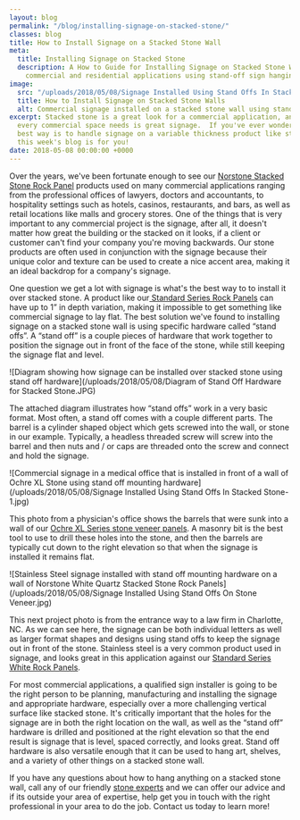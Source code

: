 ```yaml
---
layout: blog
permalink: "/blog/installing-signage-on-stacked-stone/"
classes: blog
title: How to Install Signage on a Stacked Stone Wall
meta:
  title: Installing Signage on Stacked Stone
  description: A How to Guide for Installing Signage on Stacked Stone Walls for both
    commercial and residential applications using stand-off sign hanging hardware.
image:
  src: "/uploads/2018/05/08/Signage Installed Using Stand Offs In Stacked Stone.jpg"
  title: How to Install Signage on Stacked Stone Walls
  alt: Commercial signage installed on a stacked stone wall using stand offs
excerpt: Stacked stone is a great look for a commercial application, and one thing
  every commercial space needs is great signage.  If you've ever wondered what the
  best way is to handle signage on a variable thickness product like stacked stone,
  this week's blog is for you!
date: 2018-05-08 00:00:00 +0000
---
```

Over the years, we've been fortunate enough to see our [Norstone Stacked Stone Rock Panel](https://www.norstoneusa.com/products/stacked-stone-cladding/) products used on many commercial applications ranging from the professional offices of lawyers, doctors and accountants, to hospitality settings such as hotels, casinos, restaurants, and bars, as well as retail locations like malls and grocery stores.  One of the things that is very important to any commercial project is the signage, after all, it doesn't matter how great the building or the stacked on it looks, if a client or customer can't find your company you're moving backwards.  Our stone products are often used in conjunction with the signage because their unique color and texture can be used to create a nice accent area, making it an ideal backdrop for a company's signage.

One question we get a lot with signage is what's the best way to to install it over stacked stone.  A product like our[ Standard Series Rock Panels](https://www.norstoneusa.com/gallery/rock-panels/) can have up to 1” in depth variation, making it impossible to get something like commercial signage to lay flat.  The best solution we've found to installing signage on a stacked stone wall is using specific hardware called “stand offs”.  A “stand off” is a couple pieces of hardware that work together to position the signage out in front of the face of the stone, while still keeping the signage flat and level.

![Diagram showing how signage can be installed over stacked stone using stand off hardware](/uploads/2018/05/08/Diagram of Stand Off Hardware for Stacked Stone.JPG)

The attached diagram illustrates how “stand offs” work in a very basic format.  Most often, a stand off comes with a couple different parts.  The barrel is a cylinder shaped object which gets screwed into the wall, or stone in our example.  Typically, a headless threaded screw will screw into the barrel and then nuts and / or caps are threaded onto the screw and connect and hold the signage.

![Commercial signage in a medical office that is installed in front of a wall of Ochre XL Stone using stand off mounting hardware](/uploads/2018/05/08/Signage Installed Using Stand Offs In Stacked Stone-1.jpg)

This photo from a physician's office shows the barrels that were sunk into a wall of our [Ochre XL Series stone veneer panels](https://www.norstoneusa.com/products/thin-stone-veneer-panels/ochre/).  A masonry bit is the best tool to use to drill these holes into the stone, and then the barrels are typically cut down to the right elevation so that when the signage is installed it remains flat.

![Stainless Steel signage installed with stand off mounting hardware on a wall of Norstone White Quartz Stacked Stone Rock Panels](/uploads/2018/05/08/Signage Installed Using Stand Offs On Stone Veneer.jpg)

This next project photo is from the entrance way to a law firm in Charlotte, NC.  As we can see here, the signage can be both individual letters as well as larger format shapes and designs using stand offs to keep the signage out in front of the stone.  Stainless steel is a very common product used in signage, and looks great in this application against our [Standard Series White Rock Panels](https://www.norstoneusa.com/products/rock-panels/white/).

For most commercial applications, a qualified sign installer is going to be the right person to be planning, manufacturing and installing the signage and appropriate hardware, especially over a more challenging vertical surface like stacked stone.  It's critically important that the holes for the signage are in both the right location on the wall, as well as the “stand off” hardware is drilled and positioned at the right elevation so that the end result is signage that is level, spaced correctly, and looks great.  Stand off hardware is also versatile enough that it can be used to hang art, shelves, and a variety of other things on a stacked stone wall.

If you have any questions about how to hang anything on a stacked stone wall, call any of our friendly [stone experts](https://www.norstoneusa.com/) and we can offer our advice and if its outside your area of expertise, help get you in touch with the right professional in your area to do the job.  Contact us today to learn more!